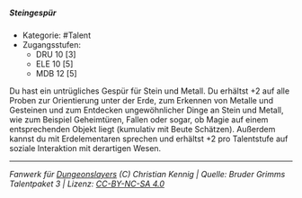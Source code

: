 <!---
Dies ist ein Fanwerk für DUNGEONSLAYERS (C) von Christian Kennig

Quellen:      [Bruder Grimms Talentpaket 3](https://www.f-space.de/ds4/downloads.html)
              [Talentbeschreibungen](https://www.f-space.de/ds4/tools-talentcards.html)
License:      [CC-BY-NC-SA 4.0](https://creativecommons.org/licenses/by-nc-sa/4.0/deed.de)
Richtlinien:  [Fanwerkrichtlinien](https://www.dungeonslayers.net/fanwerk-richtlinien/)
Autor:        Zauberlehrling
-->

  
##### Steingespür  
- Kategorie: #Talent  
- Zugangsstufen:  
  - DRU 10 [3]  
  - ELE 10 [5]  
  - MDB 12 [5]  

Du hast ein untrügliches Gespür für Stein und Metall. Du erhältst +2 auf alle Proben zur Orientierung unter der Erde, zum Erkennen von Metalle und Gesteinen und zum Entdecken ungewöhnlicher Dinge an Stein und Metall, wie zum Beispiel Geheimtüren, Fallen oder sogar, ob Magie auf einem entsprechenden Objekt liegt (kumulativ mit Beute Schätzen). Außerdem kannst du mit Erdelementaren sprechen und erhältst +2 pro Talentstufe auf soziale Interaktion mit derartigen Wesen.


___  
*Fanwerk für [Dungeonslayers](https://www.dungeonslayers.net/) (C) Christian Kennig | Quelle: Bruder Grimms Talentpaket 3 | Lizenz: [CC-BY-NC-SA 4.0](https://creativecommons.org/licenses/by-nc-sa/4.0/deed.de)*  